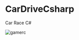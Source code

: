 # CarDriveCsharp
Car Race C#

<img src="https://i.ibb.co/BsMstwn/gamerc.png" alt="gamerc" border="0">


